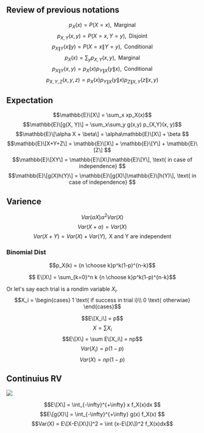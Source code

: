 ## Review of previous notations
$$p_X(x) = P(X=x), \text{ Marginal}$$
$$p_{X, Y}(x, y) = P(X=x, Y=y), \text{ Disjoint}$$
$$p_{X\|Y}(x\|y) = P(X=x\|Y=y), \text{ Conditional}$$
$$p_X(x) = \sum_y p_{X,Y}(x,y), \text{ Marginal}$$
$$p_{X\|Y}(x,y) = p_X(x)p_{Y\|X}(y\|x), \text{ Conditional}$$
$$p_{X,Y,Z}(x, y, z) = p_X(x)p_{Y\|X}(y\|x)p_{Z\|X, Y}(z\|x, y)$$

## Expectation
$$\mathbb{E}\[X\] = \sum_x xp_X(x)$$
$$\mathbb{E}\[g(X, Y)\] = \sum_x\sum_y g(x,y) p_{X,Y}(x, y)$$
$$\mathbb{E}\[\alpha X + \beta\] = \alpha\mathbb{E}\[X\] + \beta $$
$$\mathbb{E}\[X+Y+Z\] = \mathbb{E}\[X\] + \mathbb{E}\[Y\] + \mathbb{E}\[Z\] $$
$$\mathbb{E}\[XY\] = \mathbb{E}\[X\]\mathbb{E}\[Y\], \text{ in case of independence} $$
$$\mathbb{E}\[g(X)h(Y)\] = \mathbb{E}\[g(X)\]\mathbb{E}\[h(Y)\], \text{ in case of independence} $$


## Varience
$$Var(\alpha X) \alpha^2 Var(X)$$
$$Var(X + \alpha) = Var(X) $$
$$Var(X + Y) = Var(X) + Var(Y), \text{ X and Y are independent}$$


### Binomial Dist

$$p_X(k) = {n \choose k}p^k(1-p)^{n-k}$$

$$ E\[X\] = \sum_{k=0}^n k {n \choose k}p^k(1-p)^{n-k}$$

Or let's say each trial is a rondim variable $X_i$. 
$$X_i = \begin{cases}
1 \text{ if success in trial i}\\
0 \text{ otherwiae}
\end{cases}$$

$$E\[X_i\] = p$$
$$X = \sum X_i$$
$$E\[X\] = \sum E\[X_i\] = np$$
$$Var(X_i) = p(1-p)$$
$$Var(X) = np(1-p)$$

## Continuius RV
![]({{site.url}}/{{site.baseurl}}/assets/random_vars/con_rv.jpg)

$$E\[X\] = \int_{-\infty}^{+\infty} x f_X(x)dx $$
$$E\[g(X)\] = \int_{-\infty}^{+\infty} g(x) f_X(x) $$
$$Var(X) = E\[X-E\[X\]\]^2 = \int (x-E\[X\])^2 f_X(x)dx$$